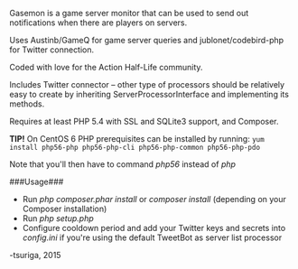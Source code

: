 Gasemon is a game server monitor that can be used to send out notifications when
there are players on servers.

Uses Austinb/GameQ for game server queries and jublonet/codebird-php for Twitter
connection.

Coded with love for the Action Half-Life community.

Includes Twitter connector – other type of processors should be relatively
easy to create by inheriting ServerProcessorInterface and implementing its
methods.

Requires at least PHP 5.4 with SSL and SQLite3 support, and Composer.

**TIP!** On CentOS 6 PHP prerequisites can be installed by running:
`yum install php56-php php56-php-cli php56-php-common php56-php-pdo`

Note that you'll then have to command *php56* instead of *php*

###Usage###

* Run *php composer.phar install* or *composer install* (depending on your
  Composer installation)
* Run *php setup.php*
* Configure cooldown period and add your Twitter keys and secrets into
  *config.ini* if you're using the default TweetBot as server list processor

-tsuriga, 2015
